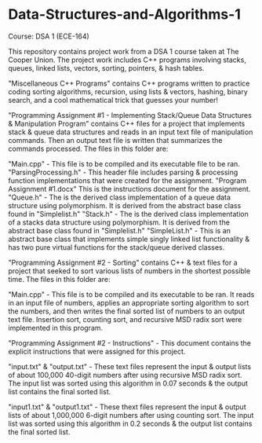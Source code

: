 # Data-Structures-and-Algorithms-1
Course: DSA 1 (ECE-164)

This repository contains project work from a DSA 1 course taken at The Cooper Union. The project work includes C++ programs involving stacks, queues, linked lists, vectors, sorting, pointers, &amp; hash tables.



"Miscellaneous C++ Programs" contains C++ programs written to practice coding sorting algorithms, recursion, using lists & vectors, hashing, binary search, and a cool mathematical trick that guesses your number!



"Programming Assignment #1 - Implementing Stack/Queue Data Structures & Manipulation Program" contains C++ files for a project that implements stack & queue data structures and reads in an input text file of manipulation commands. Then an output text file is written that summarizes the commands processed. The files in this folder are:

"Main.cpp" - This file is to be compiled and its executable file to be ran.
"ParsingProcessing.h" - This header file includes parsing & processing function implementations that were created for the assignment.
"Program Assignment #1.docx" This is the instructions document for the assignment.
"Queue.h" - The is the derived class implementation of a queue data structure using polymorphism. It is derived from the abstract base               class found in "Simplelist.h"
"Stack.h" - The is the derived class implementation of a stacks data structure using polymorphism. It is derived from the abstract base              class found in "Simplelist.h"
"SimpleList.h" - This is an abstract base class that implements simple singly linked list functionality & has two pure virtual functions
                for the stack/queue derived classes.



"Programming Assignment #2 - Sorting" contains C++ & text files for a project that seeked to sort various lists of numbers in the shortest possible time. The files in this folder are:


"Main.cpp" - This file is to be compiled and its executable to be ran. It reads in an input file of numbers, applies an appropriate sorting algorithm to sort the numbers, and then writes the final sorted list of numbers to an output text file. Insertion sort, counting sort, and recursive MSD radix sort were implemented in this program.

"Programming Assignment #2 - Instructions" - This document contains the explicit instructions that were assigned for this project.

"input.txt" & "output.txt" - These text files represent the input & output lists of about 100,000 40-digit numbers after using recursive MSD radix sort. The input list was sorted using this algorithm in 0.07 seconds & the output list contains the final sorted list.

"input1.txt" & "output1.txt" - These thext files represent the input & output lists of about 1,000,000 6-digit numbers after using counting sort. The input list was sorted using this algorithm in 0.2 seconds & the output list contains the final sorted list.
